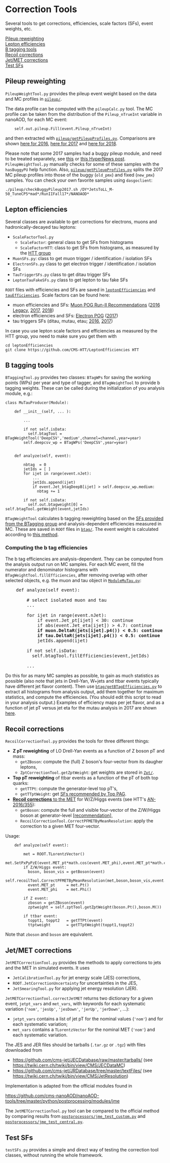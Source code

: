 # Correction Tools
Several tools to get corrections, efficiencies, scale factors (SFs), event weights, etc.

[Pileup reweighting](#pileup-reweighting)  
[Lepton efficiencies](#lepton-efficiencies)  
[B tagging tools](#b-tagging-tools)  
[Recoil corrections](#recoil-corrections)  
[Jet/MET corrections](#jetmet-corrections)  
[Test SFs](test-sfs)  



## Pileup reweighting

`PileupWeightTool.py` provides the pileup event weight based on the data and MC profiles in [`pileup/`](pileup).

The data profile can be computed with the `pileupCalc.py` tool.
The MC profile can be taken from the distribution of the `Pileup_nTrueInt` variable in nanoAOD, for each MC event:
```
    self.out.pileup.Fill(event.Pileup_nTrueInt)
```
and then extracted with [`pileup/getPileupProfiles.py`](pileup/getPileupProfiles.py). Comparisons are shown [here for 2016](https://ineuteli.web.cern.ch/ineuteli/pileup/2016/), [here for 2017](https://ineuteli.web.cern.ch/ineuteli/pileup/2017/) and [here for 2018](https://ineuteli.web.cern.ch/ineuteli/pileup/2018/).

Please note that some 2017 samples had a buggy pileup module, and need to be treated separately, see [this](https://hypernews.cern.ch/HyperNews/CMS/get/generators/4060.html?inline=-1) or [this HyperNews post](https://hypernews.cern.ch/HyperNews/CMS/get/physics-validation/3128.html). `PileupWeightTool.py` manually checks for some of these samples with the `hasBuggyPU` help function. Also, [`pileup/getPileupProfiles.py`](pileup/getPileupProfiles.py) splits the 2017 MC pileup profiles into those of the buggy (`old_pmx`) and fixed (`new_pmx`) samples. You can check your own favorite samples using `dasgoclient`:
```
./pileup/checkBuggyPileup2017.sh /DY*JetsToLL_M-50_TuneCP5*mad*/RunIIFall17*/NANOAOD*
```


## Lepton efficiencies

Several classes are available to get corrections for electrons, muons and hadronically-decayed tau leptons:

* `ScaleFactorTool.py`
  * `ScaleFactor`: general class to get SFs from histograms
  * `ScaleFactorHTT`: class to get SFs from histograms, as measured by the [HTT group](https://github.com/CMS-HTT/LeptonEfficiencies)
* `MuonSFs.py`: class to get muon trigger / identification / isolation SFs
* `ElectronSFs.py` class to get electron trigger / identification / isolation SFs
* `TauTriggerSFs.py` class to get ditau trigger SFs
* `LeptonTauFakeSFs.py` class to get lepton to tau fake SFs

`ROOT` files with efficiencies and SFs are saved in [`leptonEfficiencies`](leptonEfficiencies) and [`tauEfficiencies`](tauEfficiencies). 
Scale factors can be found here:
* muon efficiencies and SFs: [Muon POG Run-II Recommendations](https://twiki.cern.ch/twiki/bin/view/CMS/MuonReferenceSelectionAndCalibrationsRun2) ([2016 Legacy](https://twiki.cern.ch/twiki/bin/view/CMS/MuonReferenceEffs2016LegacyRereco), [2017](https://twiki.cern.ch/twiki/bin/view/CMS/MuonReferenceEffs2017), [2018](https://twiki.cern.ch/twiki/bin/view/CMS/MuonReferenceEffs2018))
* electron efficiencies and SFs: [Electron POG](https://twiki.cern.ch/twiki/bin/view/CMS/EgammaIDRecipesRun2) ([2017](https://twiki.cern.ch/twiki/bin/view/CMS/Egamma2017DataRecommendations))
* tau triggers SFs (ditau, mutau, etau; [2016](https://github.com/rmanzoni/triggerSF/tree/moriond17), [2017](https://github.com/truggles/TauTriggerSFs/tree/final_2017_MCv2))

In case you use lepton scale factors and efficiencies as measured by the HTT group, you need to make sure you get them with
```
cd leptonEfficiencies
git clone https://github.com/CMS-HTT/LeptonEfficiencies HTT
```



## B tagging tools

`BTaggingTool.py` provides two classes: `BTagWPs` for saving the working points (WPs) per year and type of tagger, and `BTagWeightTool` to provide b tagging weights. These can be called during the initialization of you analysis module, e.g.:
```
class MuTauProducer(Module):
    
    def __init__(self, ... ):
        
        ...
        
        if not self.isData:
          self.btagTool = BTagWeightTool('DeepCSV','medium',channel=channel,year=year)
        self.deepcsv_wp = BTagWPs('DeepCSV',year=year)
        
    
    def analyze(self, event):
        
        nbtag  = 0
        jetIds = [ ]
        for ijet in range(event.nJet):
            ...
            jetIds.append(ijet)
            if event.Jet_btagDeepB[ijet] > self.deepcsv_wp.medium:
              nbtag += 1
        
        if not self.isData:
          self.out.btagweight[0] = self.btagTool.getWeight(event,jetIds)
```

`BTagWeightTool` calculates b tagging reweighting based on the [SFs provided from the BTagging group](https://twiki.cern.ch/twiki/bin/viewauth/CMS/BtagRecommendation#Recommendation_for_13_TeV_Data) and analysis-dependent efficiencies measured in MC. These are saved in `ROOT` files in [`btag/`](btag).
The event weight is calculated according to [this method](https://twiki.cern.ch/twiki/bin/viewauth/CMS/BTagSFMethods#1a_Event_reweighting_using_scale).

### Computing the b tag efficiencies

The b tag efficiencies are analysis-dependent. They can be computed from the analysis output run on MC samples. For each MC event, fill the numerator and denominator histograms with `BTagWeightTool.fillEfficiencies`, after removing overlap with other selected objects, e.g. the muon and tau object in [`ModuleMuTau.py`](../modules/ModuleMuTau.py):
<pre>
    def analyze(self event):
    
        # select isolated muon and tau
        ...
        
        for ijet in range(event.nJet):
            if event.Jet_pt[ijet] < 30: continue
            if abs(event.Jet_eta[ijet]) > 4.7: continue
            <b>if muon.DeltaR(jets[ijet].p4()) < 0.5: continue
            if tau.DeltaR(jets[ijet].p4()) < 0.5: continue</b>
            jetIds.append(ijet)
        
        if not self.isData:
          self.btagTool.fillEfficiencies(event,jetIds)
        
        ...
</pre>
Do this for as many MC samples as possible, to gain as much statistics as possible (also note that jets in Drell-Yan, W+jets and ttbar events typically have different jet flavor content). Then use [`btag/getBTagEfficiencies.py`](btag/getBTagEfficiencies.py) to extract all histograms from analysis output, add them together for maximum statistics, and compute the efficiencies. (You should edit this script to read in your analysis output.)
Examples of efficiency maps per jet flavor, and as a function of jet pT versus jet eta for the mutau analysis in 2017 are shown [here](https://ineuteli.web.cern.ch/ineuteli/btag/2017/?match=mutau).



## Recoil corrections

`RecoilCorrectionTool.py` provides the tools for three different things:
* **Z pT reweighting** of LO Drell-Yan events as a function of Z boson pT and mass:
  * `getZBoson`: compute the (full) Z boson's four-vector from its daugher leptons,
  * `ZptCorrectionTool.getZptWeight`: get weights are stored in [`Zpt/`](Zpt).
* **Top pT reweighting** of ttbar events as a function of the pT of both top quarks:
  * `getTTPt`: compute the generator-level top pT's,
  * `getTTptWeight`: get [SFs recommended by Top PAG](https://twiki.cern.ch/twiki/bin/view/CMS/TopPtReweighting).
* [**Recoil corrections** to the MET](https://github.com/CMS-HTT/RecoilCorrections/blob/master/instructions.txt) for W/Z/Higgs events (see HTT's [AN-2016/355](http://cms.cern.ch/iCMS/user/noteinfo?cmsnoteid=CMS%20AN-2016/355)):
  * `getBoson`: compute the full and visible four-vector of the Z/W/Higgs boson at generator-level [[recommendation](https://twiki.cern.ch/twiki/bin/viewauth/CMS/HiggsToTauTauWorking2016#Recoil_corrections)],
  * `RecoilCorrectionTool.CorrectPFMETByMeanResolution`: apply the correction to a given MET four-vector.

Usage:
```
    def analyze(self event):
        
        met = ROOT.TLorentzVector()
        met.SetPxPyPzE(event.MET_pt*math.cos(event.MET_phi),event.MET_pt*math.cos(event.MET_phi),0,event.MET_pt)
        if Z/W/Higgs event:
          boson, boson_vis = getBoson(event)
          self.recoilTool.CorrectPFMETByMeanResolution(met,boson,boson_vis,event.nJet)
          event.MET_pt     = met.Pt()
          event.MET_phi    = met.Phi()
        
        if Z event:
          zboson = getZBoson(event)
          zptweight = self.zptTool.getZptWeight(boson.Pt(),boson.M())          
        
        if ttbar event:
          toppt1, toppt2   = getTTPt(event)
          ttptweight       = getTTptWeight(toppt1,toppt2)
```
Note that `zboson` and `boson` are equivalent.



## Jet/MET corrections

`JetMETCorrectionTool.py` provides the methods to apply corrections to jets and the MET in simulated events. It uses
* `JetCalibrationTool.py` for jet energy scale (JES) corrections,
* `ROOT.JetCorrectionUncertainty` for uncertainties in the JES,
* `JetSmearingTool.py` for applying jet energy resolution (JER).

`JetMETCorrectionTool.correctJetMET` returns two dictionary for a given event, `jetpt_vars` and `met_vars`, with keywords for each systematic variation (`'nom'`, `'jesUp'`, `'jesDown'`, `'jerUp'`, `'jerDown'`, ...):
* `jetpt_vars` contains a list of jet pT for the nominal values (`'nom'`) and for each systematic variation;
* `met_vars` contains a `TLorentzVector` for the nominal MET (`'nom'`) and each systematic variation.

The JES and JER files should be tarballs (`.tar.gz` or `.tgz`) with files downloaded from
* <https://github.com/cms-jet/JECDatabase/raw/master/tarballs/> (see <https://twiki.cern.ch/twiki/bin/view/CMS/JECDataMC>)
* <https://github.com/cms-jet/JRDatabase/tree/master/textFiles/> (see <https://twiki.cern.ch/twiki/bin/view/CMS/JetResolution>)

Implementation is adapted from the official modules found in

<https://github.com/cms-nanoAOD/nanoAOD-tools/tree/master/python/postprocessing/modules/jme>

The `JetMETCorrectionTool.py` tool can be compared to the official method by comparing results from [`postprocessors/jme_test_custom.py`](../postprocessors/jme_test_custom.py) and [`postprocessors/jme_test_central.py`](../postprocessors/jme_test_central.py).


## Test SFs

`testSFs.py` provides a simple and direct way of testing the correction tool classes, without running the whole framework.


